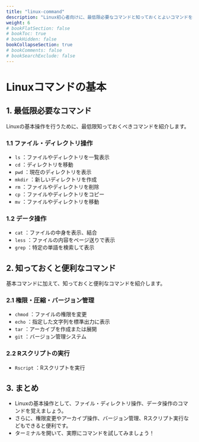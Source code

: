 ```yaml
---
title: "linux-command"
description: "Linux初心者向けに、最低限必要なコマンドと知っておくとよいコマンドを紹介します。"
weight: 6
# bookFlatSection: false
# bookToc: true
# bookHidden: false
bookCollapseSection: true
# bookComments: false
# bookSearchExclude: false
---
```


# Linuxコマンドの基本

## 1. 最低限必要なコマンド

Linuxの基本操作を行うために、最低限知っておくべきコマンドを紹介します。

### 1.1 ファイル・ディレクトリ操作

- `ls` ：ファイルやディレクトリを一覧表示
- `cd` ：ディレクトリを移動
- `pwd` ：現在のディレクトリを表示
- `mkdir` ：新しいディレクトリを作成
- `rm` ：ファイルやディレクトリを削除
- `cp` ：ファイルやディレクトリをコピー
- `mv` ：ファイルやディレクトリを移動

### 1.2 データ操作

- `cat` ：ファイルの中身を表示、結合
- `less` ：ファイルの内容をページ送りで表示
- `grep` ：特定の単語を検索して表示

## 2. 知っておくと便利なコマンド

基本コマンドに加えて、知っておくと便利なコマンドを紹介します。

### 2.1 権限・圧縮・バージョン管理

- `chmod` ：ファイルの権限を変更
- `echo` ：指定した文字列を標準出力に表示
- `tar` ：アーカイブを作成または展開
- `git` ：バージョン管理システム

### 2.2 Rスクリプトの実行

- `Rscript` ：Rスクリプトを実行

## 3. まとめ

- Linuxの基本操作として、ファイル・ディレクトリ操作、データ操作のコマンドを覚えましょう。
- さらに、権限変更やアーカイブ操作、バージョン管理、Rスクリプト実行などもできると便利です。
- ターミナルを開いて、実際にコマンドを試してみましょう！


